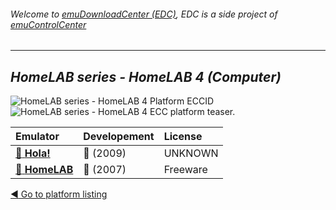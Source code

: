 ###### Welcome to [emuDownloadCenter (EDC)](https://github.com/PhoenixInteractiveNL/emuDownloadCenter/wiki/), EDC is a side project of [emuControlCenter](https://github.com/PhoenixInteractiveNL/emuControlCenter/wiki/)
***
## _HomeLAB series - HomeLAB 4 (Computer)_
![](https://raw.githubusercontent.com/wiki/PhoenixInteractiveNL/emuDownloadCenter/images_platform/ecc_homelab4_cell.png "HomeLAB series - HomeLAB 4 Platform ECCID")
![](https://raw.githubusercontent.com/wiki/PhoenixInteractiveNL/emuDownloadCenter/images_platform/ecc_homelab4_teaser.png "HomeLAB series - HomeLAB 4 ECC platform teaser.")

| Emulator | Developement | License |
|:---------|:-------------|:--------|
| [:file_folder: **Hola!**](https://github.com/PhoenixInteractiveNL/emuDownloadCenter/wiki/Emulator-hola#menu) | :red_circle: (2009) | UNKNOWN |
| [:file_folder: **HomeLAB**](https://github.com/PhoenixInteractiveNL/emuDownloadCenter/wiki/Emulator-homelab#menu) | :red_circle: (2007) | Freeware |

[:arrow_backward: Go to platform listing](https://github.com/PhoenixInteractiveNL/emuDownloadCenter/wiki/EDC-Platform-List)
